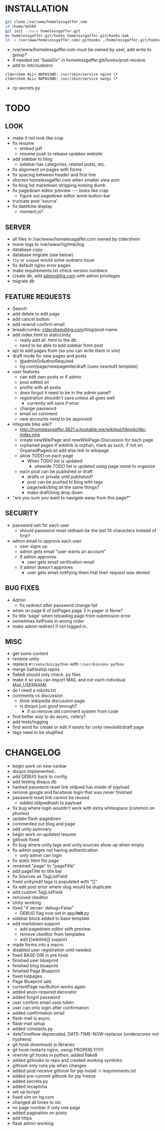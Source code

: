 <!--flake8: noqa-->
INSTALLATION
============
```Bash
git clone /var/www/homelessgaffer.com
cd /home/$USER
git init --bare homelessgaffer.git
mv homelessgaffer.git/hooks homelessgaffer.git/hooks.bak
ln -s /var/www/homelessgaffer.com/.githooks ./homelessgaffer.git/hooks
```
- /var/www/homelessgaffer.com must be owned by user, add write to group?
- if needed set "baseDir" in homelessgaffer.git/hooks/post-receive
- add to /etc/sudoers
```
cldershem ALL= NOPASSWD: /usr/sbin/service nginx \*
cldershem ALL= NOPASSWD: /usr/sbin/service uwsgi \*
```
- cp secrets.py

TODO
====

LOOK
----
- make it not look like crap
- fix resume
    - embed pdf
    - resume push to release updates website
- add sidebar to blog
    - sidebar has categories, related posts, etc.
- fix alignment on pages with forms
- fix spacing between header and first line
- shorten homelessgaffer.com when smaller view port
- fix blog list markdown stripping looking dumb
- fix pagedown editor preview --- looks like crap
    - figure out pagedown editor wmd-button-bar
- truncate post 'source'
- fix datetime display
    - moment.js?

SERVER
------
- all files in /var/www/homelessgaffer.com owned by cldershem
- move logs to /var/www/hg/tmp/log
- database copy
- database migrate (see below)
- `tty` or `askpwd` would solve sudoers issue
- fix default nginx error pages
- make requirements.txt check version numbers
- create db, add admin@hg.com with admin privileges
- migrate db

FEATURE REQUESTS
----------------
- Search
- add delete to edit page
- add cancel button
- add resend confirm email
- breadcrumbs:
    cldershem@hg.com/blog/post-name
- add index.html to staticUnity
    - really add all .html to the db
    - need to be able to add sidebar from post
- api to add pages from (so you can write them in vim)
- draft mode for new pages and posts
    - @adminOrAuthorRequired
    - hg.com/page/newpagetitle/draft (uses new/edit template)
- user features
    - can edit own posts or if admin
    - post edited on
    - profile with all posts
    - does forgot it need to be in the admin panel?
    - registration shouldn't save unless all goes well
        - currently will save if error
    - change password
    - email on comment
    - new accounts need to be approved
- integrate bike wiki?
    - http://homelessgaffer.3821.a.hostable.me/wikitest/tikiwiki/tiki-index.php
    - create newWikiPage and newWikiPage-Discussion for each page
    - orphaned pages
        if wikilink is orphan,
            mark as such,
            if not on OrpanedPagesList
                add
        else link to wikipage
    - allow TODO on each page
        - When TODO list is updated
            - sitewide TODO list is updated using page name to organize
    - each post can be published or draft
        - drafts or private until published?
        - post can be pushed to blog with tags
        - page/wiki/blog all the same things?
        - make draft/blog drop down
- "are you sure you want to navigate away from this page?"

SECURITY
--------
- password salt for each user
    - should password reset oldhash be the last 10 characters instead of first?
- admin email to approve each user
    - user signs up
    - admin gets email "user wants an account"
    - if admin approves
        - user gets email verification email
    - if admin doesn't approves
        - user gets email notifying them that their request was denied

BUG FIXES
---------
- Admin
    - fix redirect after password change fail
- when on page 6 of listPages page 3 in pager is None?
- fix title 'page' when reloading page from submission error
- sometimes listPosts in wrong order
- make admin redirect if not logged in..

MISC
----
- get some content
- rename unity
- replace `#!/venv/bin/python` with `!/usr/bin/env python`
- merge battleship repos
- flake8 should only check .py files
- make it so you can import MAIL and not each individual Mail_USERNAME
- do I need a robots.txt
- comments vs discussion
    - think wikipedia discussion page
    - is disqus just good enough?
        - if so remove old comment system from code
- find better way to do async, celery?
- add tests/logging
- find word for create or edit if exists for unity new/edit/draft page
- tags need to be slugified

CHANGELOG
=========
- begin work on new navbar
- disqus implemented..
- add DEBUG back to config
- add testing disqus db
- hashed password reset link oldpwd has inside of payload
- remove google and facebook login that was never finished
- password reset link cannot be reused
    - added oldpwdhash to payload
- fix bug where login wouldn't work with extra whitespace (common on phones)
- update flask-pagedown
- commented out blog and page
- add unity.summary
- begin work on updated resume
- githook fixed
- fix bug where unity.tags and unity.sources show up when empty
- fix admin pages not having authentication
    - only admin can login
- fix static html file page
- renamed "page" to "pageTitle"
- add pageTitle to title bar
- fix Sources as TagListField
- fixed unity/edit tags is populated with "[]"
- fix edit post error where slug would be duplicate
- add custom TagListField
- removed ckeditor
- Unity working.
- fixed "if server: debug=False"
    - DEBUG flag now set in app/__init__.py
- sidebar block added to base template
- add markdown support
    - add pagedown editor with preview
    - remove ckeditor from templates
    - add [[wikilink]] support
- made forms into a macro
- disabled user registration until needed
- fixed BASE-DIR in pre hook
- finished user blueprint
- finished blog blueprint
- finished Page Blueprint
- fixed listpages
- Page Blueprint add
- currentPage navButton works again
- added anon-required decorator
- added forgot password
- user confirm email uses token
- user can only login after confirmation
- added confirmation email
- flask-mail is async
- flask-mail setup
- added constants.py
- dateTimeNow deprecated, DATE-TIME-NOW replaces (underscores not hyphens)
- git hook downloads js libraries
- git hook restarts nginx, uwsgi PROPERLY!!!!!!
- rewrote git hooks in python, added flake8
- added githooks to repo and created working symlinks
- githook only runs pip when changes
- added post-receive githook for pip install -r requirements.txt
- added pre-commit githook for pip freeze
- added secrets.py
- added recaptcha
- set up bcrypt
- fixed vim on hg.com
- changed all times to utc
- no page number if only one page
- added pagination on posts
- add https
- flask admin working
